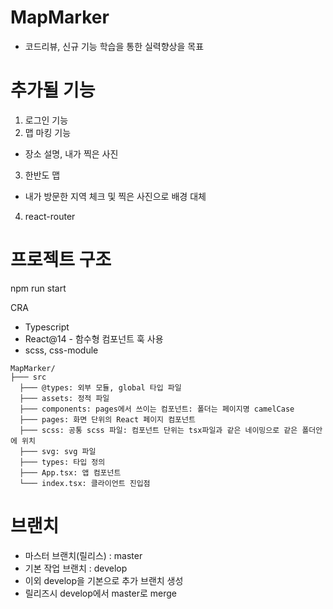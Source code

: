 # MapMarker
- 코드리뷰, 신규 기능 학습을 통한 실력향상을 목표

# 추가될 기능
1. 로그인 기능
2. 맵 마킹 기능
 - 장소 설명, 내가 찍은 사진
3. 한반도 맵
 - 내가 방문한 지역 체크 및 찍은 사진으로 배경 대체
4. react-router

# 프로젝트 구조
npm run start

CRA
- Typescript
- React@14 - 함수형 컴포넌트 훅 사용
- scss, css-module

```
MapMarker/
├─── src
  ├─── @types: 외부 모듈, global 타입 파일
  ├─── assets: 정적 파일
  ├─── components: pages에서 쓰이는 컴포넌트: 폴더는 페이지명 camelCase
  ├─── pages: 화면 단위의 React 페이지 컴포넌트
  ├─── scss: 공통 scss 파일: 컴포넌트 단위는 tsx파일과 같은 네이밍으로 같은 폴더안에 위치
  ├─── svg: svg 파일 
  ├─── types: 타입 정의
  ├─── App.tsx: 앱 컴포넌트
  └─── index.tsx: 클라이언트 진입점
```

# 브랜치
 - 마스터 브랜치(릴리스) : master
 - 기본 작업 브랜치 : develop
 - 이외 develop을 기본으로 추가 브랜치 생성
 - 릴리즈시 develop에서 master로 merge
